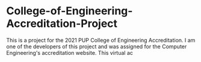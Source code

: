 # College-of-Engineering-Accreditation-Project
This is a project for the 2021 PUP College of Engineering Accreditation. I am one of the developers of this project and was assigned for the Computer Engineering's accreditation website. This virtual ac
